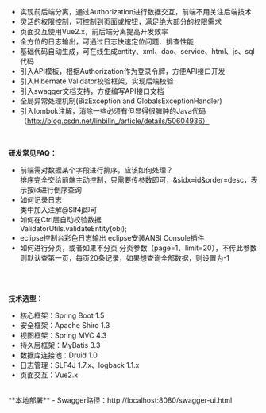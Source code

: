 - 实现前后端分离，通过Authorization进行数据交互，前端不用关注后端技术
- 灵活的权限控制，可控制到页面或按钮，满足绝大部分的权限需求
- 页面交互使用Vue2.x，前后端分离提高开发效率
- 全方位的日志输出，可通过日志快速定位问题、排查性能
- 基础代码自动生成，可在线生成entity、xml、dao、service、html、js、sql代码
- 引入API模板，根据Authorization作为登录令牌，方便API接口开发
- 引入Hibernate Validator校验框架，实现后端校验
- 引入swagger文档支持，方便编写API接口文档
- 全局异常处理机制(BizException and GlobalsExceptionHandler)
- 引入lombok注解，消除一些必须有但显得很臃肿的Java代码（http://blog.csdn.net/linbilin_/article/details/50604936）
<br>

**研发常见FAQ：** 
- 前端需对数据某个字段进行排序，应该如何处理？<br />
  排序完全交给前端主动控制，只需要传参数即可，&sidx=id&order=desc，表示按id进行倒序查询
- 如何记录日志 <br />
  类中加入注解@Slf4j即可
- 如何在Ctrl层自动校验数据 <br />
  ValidatorUtils.validateEntity(obj);
- eclipse控制台彩色日志输出
  eclipse安装ANSI Console插件
- 如何进行分页，或者如果不分页
  分页参数（page=1、limit=20），不传此参数则默认查第一页，每页20条记录，如果想查询全部数据，则设置为-1
<br />
<br />
 
**技术选型：** 
- 核心框架：Spring Boot 1.5
- 安全框架：Apache Shiro 1.3
- 视图框架：Spring MVC 4.3
- 持久层框架：MyBatis 3.3
- 数据库连接池：Druid 1.0
- 日志管理：SLF4J 1.7.x、logback 1.1.x
- 页面交互：Vue2.x 
<br>
 **本地部署**
- Swagger路径：http://localhost:8080/swagger-ui.html
<br>
